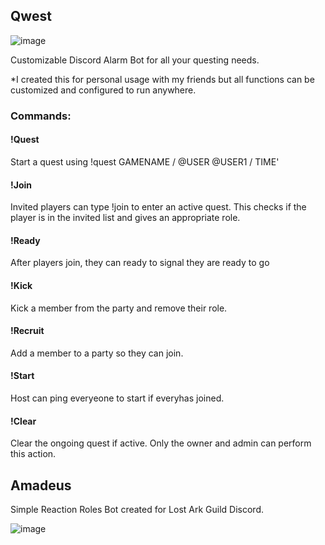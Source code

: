 ## Qwest
![image](https://user-images.githubusercontent.com/8741265/128458635-122c725f-a980-48be-bc2e-0169f825afb5.png)

Customizable Discord Alarm Bot for all your questing needs.

*I created this for personal usage with my friends but all functions can be customized and configured to run anywhere.

### Commands:

#### !Quest
Start a quest using !quest GAMENAME / @USER @USER1 / TIME'

#### !Join
Invited players can type !join to enter an active quest. This checks if the player is in the invited list and gives an appropriate role.

#### !Ready
After players join, they can ready to signal they are ready to go

#### !Kick
Kick a member from the party and remove their role.

#### !Recruit
Add a member to a party so they can join.

#### !Start
Host can ping everyeone to start if everyhas joined.

#### !Clear
Clear the ongoing quest if active. Only the owner and admin can perform this action.

## Amadeus
Simple Reaction Roles Bot created for Lost Ark Guild Discord.

![image](https://user-images.githubusercontent.com/8741265/169428052-fb4ade7a-c5a2-4cc4-a827-97cd8a78623c.png)




